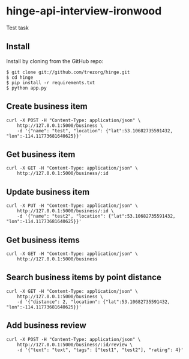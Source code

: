 hinge-api-interview-ironwood
=============================

Test task

Install
-------

Install by cloning from the GitHub repo:

    $ git clone git://github.com/trezorg/hinge.git
    $ cd hinge
    $ pip install -r requirements.txt
    $ python app.py


Create business item
----------------------

    curl -X POST -H "Content-Type: application/json" \
        http://127.0.0.1:5000/business \
        -d '{"name": "test", "location": {"lat":53.10682735591432, "lon":-114.11773681640625}}'


Get business item
----------------------

    curl -X GET -H "Content-Type: application/json" \
        http://127.0.0.1:5000/business/:id


Update business item
----------------------

    curl -X PUT -H "Content-Type: application/json" \
        http://127.0.0.1:5000/business/:id \
        -d '{"name": "test2", "location": {"lat":53.10682735591432, "lon":-114.11773681640625}}'

Get business items
----------------------

    curl -X GET -H "Content-Type: application/json" \
        http://127.0.0.1:5000/business


Search business items by point distance
------------------------------------------

    curl -X GET -H "Content-Type: application/json" \
        http://127.0.0.1:5000/business \
        -d '{"distance": 2, "location": {"lat":53.10682735591432, "lon":-114.11773681640625}}'


Add business review
--------------------

    curl -X POST -H "Content-Type: application/json" \
        http://127.0.0.1:5000/business/:id/review \
        -d '{"text": "text", "tags": ["test1", "test2"], "rating": 4}'
